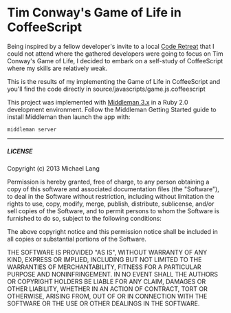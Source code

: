 # Tim Conway's Game of Life in CoffeeScript

Being inspired by a fellow developer's invite to a local [Code Retreat](http://coderetreat.org/about) that I could not attend
where the gathered developers were going to focus on Tim Conway's Game of Life, I decided to embark on a self-study of CoffeeScript where 
my skills are relatively weak.

This is the results of my implementing the Game of Life in CoffeeScript and you'll find the code directly in source/javascripts/game.js.coffeescript

This project was implemented with [Middleman 3.x](http://middlemanapp.com/) in a Ruby 2.0 development environment.  Follow the Middleman Getting Started 
guide to install Middleman then launch the app with:

  ```middleman server```

---

##### LICENSE #####

Copyright (c) 2013 Michael Lang

Permission is hereby granted, free of charge, to any person obtaining
a copy of this software and associated documentation files (the
"Software"), to deal in the Software without restriction, including
without limitation the rights to use, copy, modify, merge, publish,
distribute, sublicense, and/or sell copies of the Software, and to
permit persons to whom the Software is furnished to do so, subject to
the following conditions:

The above copyright notice and this permission notice shall be
included in all copies or substantial portions of the Software.

THE SOFTWARE IS PROVIDED "AS IS", WITHOUT WARRANTY OF ANY KIND,
EXPRESS OR IMPLIED, INCLUDING BUT NOT LIMITED TO THE WARRANTIES OF
MERCHANTABILITY, FITNESS FOR A PARTICULAR PURPOSE AND
NONINFRINGEMENT. IN NO EVENT SHALL THE AUTHORS OR COPYRIGHT HOLDERS BE
LIABLE FOR ANY CLAIM, DAMAGES OR OTHER LIABILITY, WHETHER IN AN ACTION
OF CONTRACT, TORT OR OTHERWISE, ARISING FROM, OUT OF OR IN CONNECTION
WITH THE SOFTWARE OR THE USE OR OTHER DEALINGS IN THE SOFTWARE.

